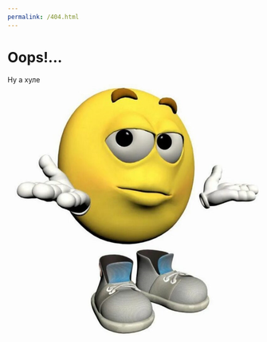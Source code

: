 ```yaml
---
permalink: /404.html
---
```

# Oops!...
Ну а хуле\
![А как ты хотел, Анон?](assets/imgs/nuahule.jpg)
